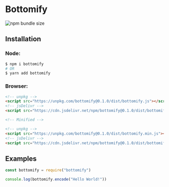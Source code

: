 # Bottomify

![npm bundle size](https://img.shields.io/bundlephobia/min/bottomify?style=plastic)

## Installation

### Node:
```sh
$ npm i bottomify
# OR
$ yarn add bottomify
```

### Browser:
```html
<!-- unpkg -->
<script src="https://unpkg.com/bottomify@0.1.0/dist/bottomify.js"></script>
<!-- jsDelivr -->
<script src="https://cdn.jsdelivr.net/npm/bottomify@0.1.0/dist/bottomify.js"></script>

<!-- Minified -->

<!-- unpkg -->
<script src="https://unpkg.com/bottomify@0.1.0/dist/bottomify.min.js"></script>
<!-- jsDelivr -->
<script src="https://cdn.jsdelivr.net/npm/bottomify@0.1.0/dist/bottomify.min.js"></script>
```

## Examples

```js
const bottomify = require("bottomify")

console.log(bottomify.encode("Hello World!"))
```

